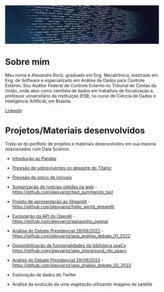 <p align="center">
  <img src="fundo.jfif" >
</p>

# Sobre mim

Meu nome é Alexandre Roriz, graduado em Eng. Mecatrônica, mestrado em Eng. de Software e especializado em Análise de Dados para Controle Externo. Sou Auditor Federal de Controle Externo no Tribunal de Contas da União, onde atuo como cientista de dados em trabalhos de fiscalização e, professor universitário da instituição IESB, no curso de Ciência de Dados e Inteligência Artificial, em Brasília.

[Linkedin](https://www.linkedin.com/in/alexandre-vaz-roriz-07880724/)

# Projetos/Materiais desenvolvidos

Trata-se do portfolio de projetos e materiais desenvolvidos em sua maioria relacionados com Data Science.

* [Introdução ao Pandas](https://github.com/alexvaroz/data_science_alem_do_basico/blob/master/IntroPlusPandas.ipynb)
* [Previsão de sobreviventes no desastre do Titanic](https://github.com/alexvaroz/data_science_alem_do_basico/blob/master/Classificacao_Titanic.ipynb)
* [Previsão de preço de imóveis](https://github.com/alexvaroz/data_science_alem_do_basico/blob/master/Previsao_Precos_Imoveis_California.ipynb)
* [Sumarização de notícias obtidas na web](https://alexvaroz-text-summarize-tool-app-jzs74y.streamlitapp.com/) - https://github.com/alexvaroz/text_summarize_tool
* [Projeto de apresentação ao Streamlit](https://alexvaroz-hello-world-streamlit-app-yz5ldo.streamlitapp.com/)                       - https://github.com/alexvaroz/hello_world_streamlit
* [Exploração da API do OpenAI](https://alexvaroz-parquinho-openai-app-5ht7e2.streamlitapp.com/) - https://github.com/alexvaroz/parquinho_openai
* [Análise do Debate Presidencial 28/08/2022](https://alexvaroz-app-analise-debate-01-2022-app-i5pv0j.streamlitapp.com/) - https://github.com/alexvaroz/app_analise_debate_01_2022
* [Disponibilização de funcionalidades da biblioteca spaCy](https://alexvaroz-app-playground-nlp-spacy-app-0ecdlo.streamlitapp.com/) https://github.com/alexvaroz/app_playground_nlp_spacy
* [Análise do Debate Presidencial 29/09/2022](https://alexvaroz-app-analise-debate-02-2022-app-u2pwm3.streamlitapp.com/) -  https://github.com/alexvaroz/app_analise_debate_02_2022

* Exploração de dados do Twitter
* Análise da evolução de uma vegetação utilizando imagens de satélite
